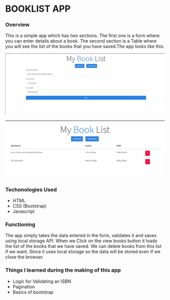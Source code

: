# BOOKLIST APP

### Overview
This is a simple app which has two sections. The first one is a form where you can enter details about a book. The second section is a Table where you will see the list of the books that you have saved.The app looks like this.

![Screenshot1](Screenshot1.jpg)
___

![Screenshot2](Screenshot2.jpg)


### Techonologies Used
* HTML
* CSS (Bootstrap)
* Javascript 

### Functioning
 
The app simply takes the data entered in the form, validates it and saves using local storage API. When we Click on the view books button it loads the list of the books that we have saved. We can delete books from this list if we want. Since it uses local storage so the data will be stored even if we close the browser.


### Things I learned during the making of this app
* Logic for Validating an ISBN
* Pagination
* Basics of bootstrap


